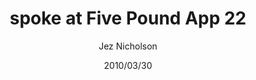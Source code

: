 ---
title: spoke at Five Pound App 22
date: 2010/03/30
tags: [events,five-pound-app]
author: Jez Nicholson
---